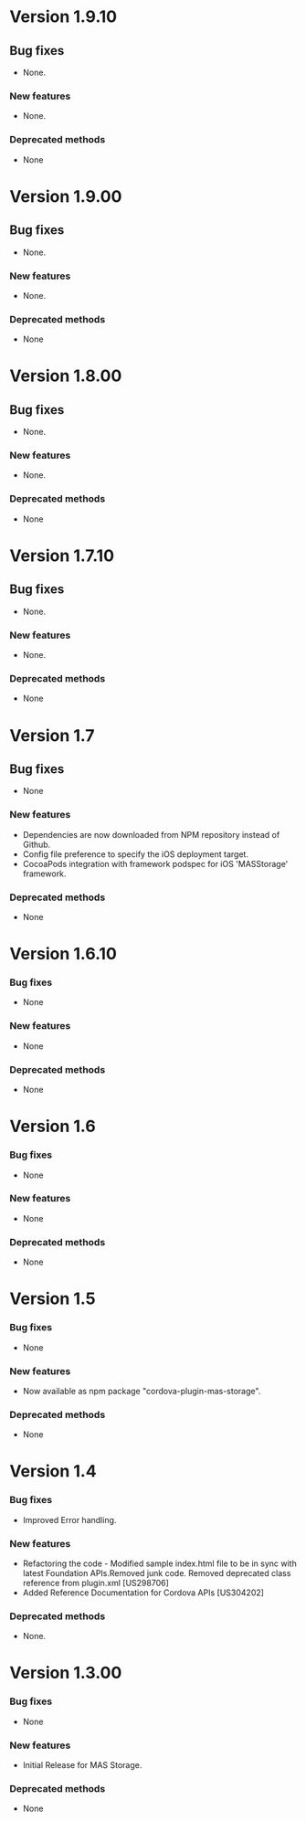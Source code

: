 # Version 1.9.10

## Bug fixes
- None.

### New features
- None.

### Deprecated methods
- None


# Version 1.9.00

## Bug fixes
- None.

### New features
- None.

### Deprecated methods
- None

# Version 1.8.00

## Bug fixes
- None.

### New features
- None.

### Deprecated methods
- None

# Version 1.7.10

## Bug fixes
- None.

### New features
- None.

### Deprecated methods
- None

# Version 1.7

## Bug fixes
- None

### New features
- Dependencies are now downloaded from NPM repository instead of Github.
- Config file preference to specify the iOS deployment target.
- CocoaPods integration with framework podspec for iOS 'MASStorage' framework.

### Deprecated methods
- None

# Version 1.6.10

### Bug fixes
- None

### New features
- None

### Deprecated methods
- None

# Version 1.6

### Bug fixes
- None

### New features
- None

### Deprecated methods
- None

# Version 1.5

### Bug fixes
- None

### New features
- Now available as npm package "cordova-plugin-mas-storage".

### Deprecated methods
- None

# Version 1.4

### Bug fixes
- Improved Error handling.

### New features
- Refactoring the code - Modified sample index.html file to be in sync with latest Foundation APIs.Removed junk code. Removed deprecated class reference from plugin.xml  [US298706]
- Added Reference Documentation for Cordova APIs [US304202]

### Deprecated methods
- None.

# Version 1.3.00

### Bug fixes
- None

### New features
- Initial Release for MAS Storage.

### Deprecated methods
- None


 [mag]: https://docops.ca.com/mag
 [mas.ca.com]: http://mas.ca.com/
 [docs]: http://mas.ca.com/docs/
 [blog]: http://mas.ca.com/blog/

 [releases]: ../../releases
 [contributing]: /CONTRIBUTING.md
 [license-link]: /LICENSE
